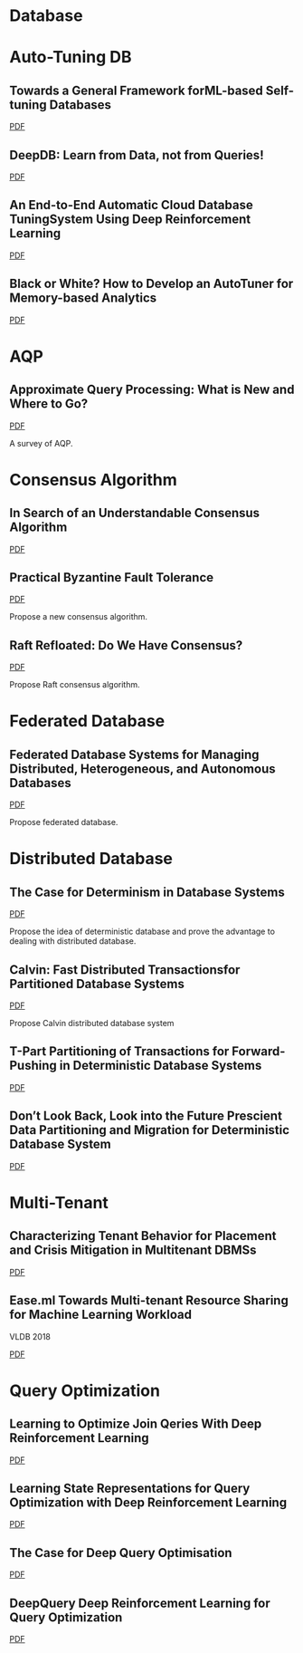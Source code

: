 # Database

# Auto-Tuning DB

## Towards a General Framework forML-based Self-tuning Databases

[PDF](Towards%20a%20General%20Framework%20for%20ML-based%20Self-tuning%20Databases.pdf)

## DeepDB: Learn from Data, not from Queries!

[PDF](DeepDB%20Learn%20from%20Data,%20not%20from%20Queries.pdf)

## An End-to-End Automatic Cloud Database TuningSystem Using Deep Reinforcement Learning

[PDF](An%20End-to-End%20Automatic%20Cloud%20Database%20Tuning.pdf)

## Black or White? How to Develop an AutoTuner for Memory-based Analytics

[PDF](./Black%20or%20White%20How%20to%20Develop%20an%20AutoTuner%20for%20Memory-based%20Analytics.pdf)

# AQP

## Approximate Query Processing: What is New and Where to Go?

[PDF](Approximate%20Query%20Processing%20What%20is%20New%20and%20Where%20to%20Go.pdf)

A survey of AQP.

# Consensus Algorithm

## In Search of an Understandable Consensus Algorithm

[PDF](./In%20Search%20of%20an%20Understandable%20Consensus%20Algorithm.pdf)

## Practical Byzantine Fault Tolerance

[PDF](./Practical%20Byzantine%20Fault%20Tolerance.pdf)

Propose a new consensus algorithm.

## Raft Refloated: Do We Have Consensus?

[PDF](Raft%20Refloated%20Do%20We%20Have%20Consensus.pdf)

Propose Raft consensus algorithm.

# Federated Database

## Federated Database Systems for Managing Distributed, Heterogeneous, and Autonomous Databases

[PDF](Federated%20database%20systems%20for%20managing%20distributed,%20heterogeneous,%20and%20autonomous%20databases.pdf)

Propose federated database.

# Distributed Database

## The Case for Determinism in Database Systems

[PDF](./The%20Case%20for%20Determinism%20in%20Database%20Systems.pdf)

Propose the idea of deterministic database and prove the advantage to dealing with distributed database.

## Calvin: Fast Distributed Transactionsfor Partitioned Database Systems

[PDF](Calvin%20fast%20distributed%20transactions%20for%20partitioned%20database%20systems.pdf)

Propose Calvin distributed database system

## T-Part Partitioning of Transactions for Forward-Pushing in Deterministic Database Systems

[PDF](./T-Part%20Partitioning%20of%20Transactions%20for%20Forward-Pushing%20in%20Deterministic%20Database%20Systems.pdf)

## Don’t Look Back, Look into the Future Prescient Data Partitioning and Migration for Deterministic Database System

[PDF](./Don’t%20Look%20Back,%20Look%20into%20the%20Future%20Prescient%20Data%20Partitioning%20and%20Migration%20for%20Deterministic%20Database%20System.pdf)

# Multi-Tenant

## Characterizing Tenant Behavior for Placement and Crisis Mitigation in Multitenant DBMSs

[PDF](./Characterizing%20tenant%20behavior%20for%20placement%20and%20crisis%20mitigation%20in%20multitenant%20DBMSs.pdf)

## Ease.ml Towards Multi-tenant Resource Sharing for Machine Learning Workload

VLDB 2018

[PDF](./Ease.ml%20Towards%20Multi-tenant%20Resource%20Sharing%20for%20Machine%20Learning%20Workload.pdf)

# Query Optimization

## Learning to Optimize Join Qeries With Deep Reinforcement Learning

[PDF](./Learning%20to%20Optimize%20Join%20Qeries%20With%20Deep%20Reinforcement%20Learning.pdf)

## Learning State Representations for Query Optimization with Deep Reinforcement Learning

[PDF](./Learning%20State%20Representations%20for%20Query%20Optimization%20with%20Deep%20Reinforcement%20Learning.pdf)

## The Case for Deep Query Optimisation

[PDF](./The%20Case%20for%20Deep%20Query%20Optimisation.pdf)

## DeepQuery Deep Reinforcement Learning for Query Optimization

[PDF](./DeepQuery%20Deep%20Reinforcement%20Learning%20for%20Query%20Optimization.pdf)